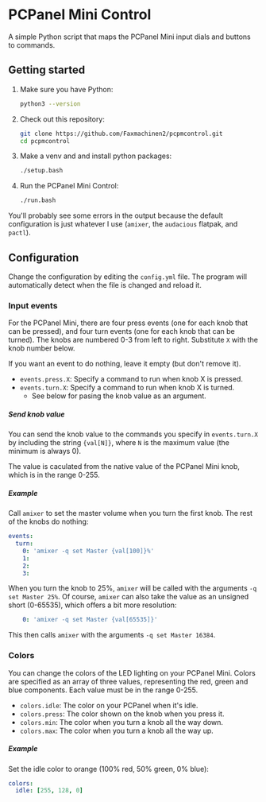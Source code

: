 # PCPanel Mini Control

A simple Python script that maps the PCPanel Mini input dials and buttons to commands.

## Getting started

1. Make sure you have Python:
   ```bash
   python3 --version
   ```
1. Check out this repository:
   ```bash
   git clone https://github.com/Faxmachinen2/pcpmcontrol.git
   cd pcpmcontrol
   ```
1. Make a venv and and install python packages:
   ```bash
   ./setup.bash
   ```
1. Run the PCPanel Mini Control:
   ```bash
   ./run.bash
   ```

You'll probably see some errors in the output because the default configuration is just whatever I use (`amixer`, the `audacious` flatpak, and `pactl`).

## Configuration

Change the configuration by editing the `config.yml` file.
The program will automatically detect when the file is changed and reload it.

### Input events

For the PCPanel Mini, there are four press events (one for each knob that can be pressed),
and four turn events (one for each knob that can be turned).
The knobs are numbered 0-3 from left to right.
Substitute `X` with the knob number below.

If you want an event to do nothing, leave it empty (but don't remove it).

* `events.press.X`: Specify a command to run when knob X is pressed.
* `events.turn.X`: Specify a command to run when knob X is turned.
  * See below for pasing the knob value as an argument.

##### Send knob value

You can send the knob value to the commands you specify in `events.turn.X` by including the string `{val[N]}`,
where `N` is the maximum value (the minimum is always 0).

The value is caculated from the native value of the PCPanel Mini knob, which is in the range 0-255.

##### Example

Call `amixer` to set the master volume when you turn the first knob. The rest of the knobs do nothing:

```yaml
events:
  turn:
    0: 'amixer -q set Master {val[100]}%'
    1: 
    2: 
    3: 
```

When you turn the knob to 25%, `amixer` will be called with the arguments `-q set Master 25%`.
Of course, `amixer` can also take the value as an unsigned short (0-65535), which offers a bit more resolution:

```yaml
    0: 'amixer -q set Master {val[65535]}'
```

This then calls `amixer` with the arguments `-q set Master 16384`.

### Colors

You can change the colors of the LED lighting on your PCPanel Mini.
Colors are specified as an array of three values, representing the red, green and blue components.
Each value must be in the range 0-255.

* `colors.idle`: The color on your PCPanel when it's idle.
* `colors.press`: The color shown on the knob when you press it.
* `colors.min`: The color when you turn a knob all the way down.
* `colors.max`: The color when you turn a knob all the way up.

##### Example

Set the idle color to orange (100% red, 50% green, 0% blue):

```yaml
colors:
  idle: [255, 128, 0]
```
